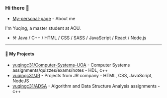 ### Hi there 👋
* [My-personal-page](https://github.com/yuqingc31/yuqingc31.github.io.git) - About me
<!--
**yuqingc31/yuqingc31** is a ✨ _special_ ✨ repository because its `README.md` (this file) appears on your GitHub profile.


-->

I'm Yuqing, a master student at AOU.

-   :hammer_and_pick: Java / C++ / HTML / CSS / SASS / JavaScript / React / Node.js

---

#### :rocket: My Projects

* [yuqingc31/Computer-Systems-UOA](https://github.com/yuqingc31/Computer-System.git) - Computer Systems assignments/quizzes/exams/notes - HDL, c++
* [yuqingc31/JR](https://github.com/yuqingc31/JRbusinessProjects.git) - Projects from JR company - HTML, CSS, JavaScript, NodeJS
* [yuqingc31/ADSA](https://github.com/yuqingc31/ADSA.git) - Algorithm and Data Structure Analysis assignments - c++

